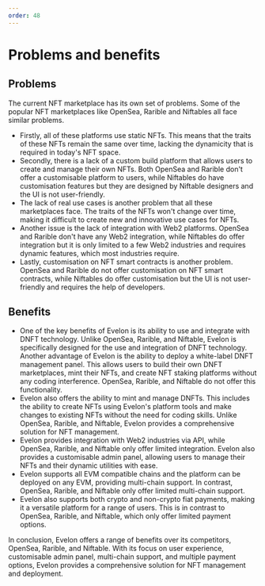```yaml
---
order: 48
---
```

# Problems and benefits
## Problems
The current NFT marketplace has its own set of problems. Some of the popular NFT marketplaces like OpenSea, Rarible and Niftables all face similar problems.
- Firstly, all of these platforms use static NFTs. This means that the traits of these NFTs remain the same over time, lacking the dynamicity that is required in today's NFT space.
- Secondly, there is a lack of a custom build platform that allows users to create and manage their own NFTs. Both OpenSea and Rarible don't offer a customisable platform to users, while Niftables do have customisation features but they are designed by Niftable designers and the UI is not user-friendly.
- The lack of real use cases is another problem that all these marketplaces face. The traits of the NFTs won't change over time, making it difficult to create new and innovative use cases for NFTs.
- Another issue is the lack of integration with Web2 platforms. OpenSea and Rarible don't have any Web2 integration, while Niftables do offer integration but it is only limited to a few Web2 industries and requires dynamic features, which most industries require.
- Lastly, customisation on NFT smart contracts is another problem. OpenSea and Rarible do not offer customisation on NFT smart contracts, while Niftables do offer customisation but the UI is not user-friendly and requires the help of developers.

## Benefits
- One of the key benefits of Evelon is its ability to use and integrate with DNFT technology. Unlike OpenSea, Rarible, and Niftable, Evelon is specifically designed for the use and integration of DNFT technology.
Another advantage of Evelon is the ability to deploy a white-label DNFT management panel. This allows users to build their own DNFT marketplaces, mint their NFTs, and create NFT staking platforms without any coding interference. OpenSea, Rarible, and Niftable do not offer this functionality.
- Evelon also offers the ability to mint and manage DNFTs. This includes the ability to create NFTs using Evelon's platform tools and make changes to existing NFTs without the need for coding skills. Unlike OpenSea, Rarible, and Niftable, Evelon provides a comprehensive solution for NFT management.
- Evelon provides integration with Web2 industries via API, while OpenSea, Rarible, and Niftable only offer limited integration. Evelon also provides a customisable admin panel, allowing users to manage their NFTs and their dynamic utilities with ease.
- Evelon supports all EVM compatible chains and the platform can be deployed on any EVM, providing multi-chain support. In contrast, OpenSea, Rarible, and Niftable only offer limited multi-chain support.
- Evelon also supports both crypto and non-crypto fiat payments, making it a versatile platform for a range of users. This is in contrast to OpenSea, Rarible, and Niftable, which only offer limited payment options.

In conclusion, Evelon offers a range of benefits over its competitors, OpenSea, Rarible, and Niftable. With its focus on user experience, customisable admin panel, multi-chain support, and multiple payment options, Evelon provides a comprehensive solution for NFT management and deployment.

